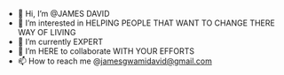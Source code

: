 - 👋 Hi, I’m @JAMES DAVID
- 👀 I’m interested in HELPING PEOPLE THAT WANT TO CHANGE THERE WAY OF LIVING
- 🌱 I’m currently EXPERT
- 💞️ I’m HERE to collaborate WITH YOUR EFFORTS
- 📫 How to reach me @jamesgwamidavid@gmail.com

<!---
DAMAKERE/DAMAKERE is a ✨ special ✨ repository because its `README.md` (this file) appears on your GitHub profile.
You can click the Preview link to take a look at your changes.
--->
